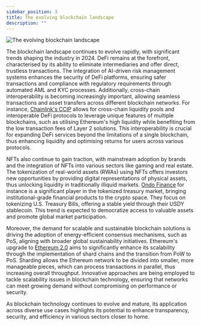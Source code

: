 ```yaml
---
sidebar_position: 3
title: The evolving blockchain landscape
description: ""
---
```

![The evolving blockchain landscape](/img/chapter3.png "The evolving blockchain landscape")

The blockchain landscape continues to evolve rapidly, with significant trends shaping the industry in 2024. DeFi remains at the forefront, characterised by its ability to eliminate intermediaries and offer direct, trustless transactions. The integration of AI-driven risk management systems enhances the security of DeFi platforms, ensuring safer transactions and compliance with regulatory requirements through automated AML and KYC processes. Additionally, cross-chain interoperability is becoming increasingly important, allowing seamless transactions and asset transfers across different blockchain networks. For instance, [Chainlink's CCIP](https://chain.link/cross-chain) allows for cross-chain liquidity pools and interoperable DeFi protocols to leverage unique features of multiple blockchains, such as utilising Ethereum's high liquidity while benefiting from the low transaction fees of Layer 2 solutions. This interoperability is crucial for expanding DeFi services beyond the limitations of a single blockchain, thus enhancing liquidity and optimising returns for users across various protocols.

NFTs also continue to gain traction, with mainstream adoption by brands and the integration of NFTs into various sectors like gaming and real estate. The tokenization of real-world assets (RWAs) using NFTs offers investors new opportunities by providing digital representations of physical assets, thus unlocking liquidity in traditionally illiquid markets. [Ondo Finance](https://ondo.finance/) for instance is a significant player in the tokenized treasury market, bringing institutional-grade financial products to the crypto space. They focus on tokenizing U.S. Treasury Bills, offering a stable yield through their USDY stablecoin. This trend is expected to democratize access to valuable assets and promote global market participation. 

Moreover, the demand for scalable and sustainable blockchain solutions is driving the adoption of energy-efficient consensus mechanisms, such as PoS, aligning with broader global sustainability initiatives. Ethereum's upgrade to [Ethereum 2.0](https://ethereum.org/en/roadmap/) aims to significantly enhance its scalability through the implementation of shard chains and the transition from PoW to PoS. Sharding allows the Ethereum network to be divided into smaller, more manageable pieces, which can process transactions in parallel, thus increasing overall throughput. Innovative approaches are being employed to tackle scalability issues in blockchain technology, ensuring that networks can meet growing demand without compromising on performance or security.

As blockchain technology continues to evolve and mature, its application across diverse use cases highlights its potential to enhance transparency, security, and efficiency in various sectors closer to home.
